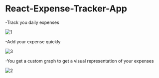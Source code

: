 # React-Expense-Tracker-App

-Track you daily expenses

![1](https://user-images.githubusercontent.com/66205950/129475884-3a49a53b-e78b-45b4-908c-7c53719b1044.jpg)

-Add your expense quickly

![3](https://user-images.githubusercontent.com/66205950/129475883-01d31829-6a43-4aeb-a6fe-1b344e040da6.jpg)

-You get a custom graph to get a visual representation of your expenses

![2](https://user-images.githubusercontent.com/66205950/129475887-bb332128-7dc1-4b84-b4e9-b20a770b9305.jpg)
